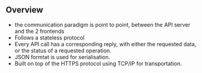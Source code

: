 ## Overview
- the communication paradigm is point to point, between the API server and the 2 frontends
- Follows a stateless protocol
- Every API call has a corresponding reply, with either the requested data, or the status of a requested operation.
- JSON formtat is used for serialisation.
- Built on top of the HTTPS protocol using TCP/IP for transportation.